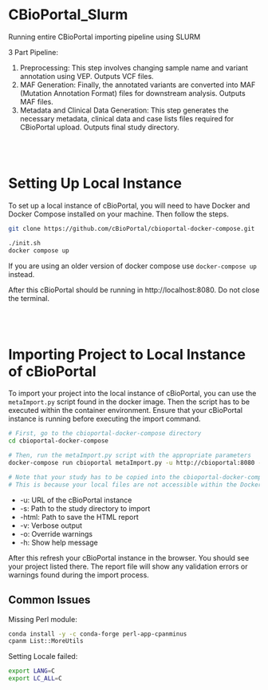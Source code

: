 # CBioPortal_Slurm
Running entire CBioPortal importing pipeline using SLURM

3 Part Pipeline:

1. Preprocessing: This step involves changing sample name and variant annotation using VEP. Outputs VCF files.
2. MAF Generation: Finally, the annotated variants are converted into MAF (Mutation Annotation Format) files for downstream analysis. Outputs MAF files.
3. Metadata and Clinical Data Generation: This step generates the necessary metadata, clinical data and case lists files required for CBioPortal upload. Outputs final study directory.

<br><br>

# Setting Up Local Instance

To set up a local instance of cBioPortal, you will need to have Docker and Docker Compose installed on your machine. Then follow the steps.

```bash
git clone https://github.com/cBioPortal/cbioportal-docker-compose.git

./init.sh
docker compose up
```
If you are using an older version of docker compose use `docker-compose up` instead.

After this cBioPortal should be running in http://localhost:8080. Do not close the terminal.

<br><br>

# Importing Project to Local Instance of cBioPortal
To import your project into the local instance of cBioPortal, you can use the `metaImport.py` script found in the docker image. Then the script has to be executed within the container environment. Ensure that your cBioPortal instance is running before executing the import command.

```bash
# First, go to the cbioportal-docker-compose directory
cd cbioportal-docker-compose

# Then, run the metaImport.py script with the appropriate parameters
docker-compose run cbioportal metaImport.py -u http://cbioportal:8080 -s /path/to/study --html /path/to/report.html -v -o

# Note that your study has to be copied into the cbioportal-docker-compose/study/ directory.
# This is because your local files are not accessible within the Docker container.
```
- -u: URL of the cBioPortal instance
- -s: Path to the study directory to import
- -html: Path to save the HTML report
- -v: Verbose output
- -o: Override warnings
- -h: Show help message

After this refresh your cBioPortal instance in the browser. You should see your project listed there. The report file will show any validation errors or warnings found during the import process.


## Common Issues
Missing Perl module:
```bash
conda install -y -c conda-forge perl-app-cpanminus
cpanm List::MoreUtils
```
Setting Locale failed:
```bash
export LANG=C
export LC_ALL=C
```